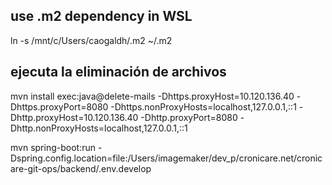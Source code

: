 ## use .m2 dependency in WSL
ln -s /mnt/c/Users/caogaldh/.m2 ~/.m2


## ejecuta la eliminación de archivos
mvn install exec:java@delete-mails -Dhttps.proxyHost=10.120.136.40 -Dhttps.proxyPort=8080 -Dhttps.nonProxyHosts=localhost,127.0.0.1,::1 -Dhttp.proxyHost=10.120.136.40  -Dhttp.proxyPort=8080  -Dhttp.nonProxyHosts=localhost,127.0.0.1,::1


mvn spring-boot:run -Dspring.config.location=file:/Users/imagemaker/dev_p/cronicare.net/cronicare-git-ops/backend/.env.develop